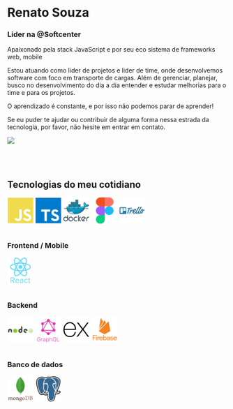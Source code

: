 <div><br>
  <h1>Renato Souza</h1>
  <h3>Lider na @Softcenter</h2>
  
  <p>Apaixonado pela stack JavaScript e por seu eco sistema de frameworks web, mobile</p>

  <p>Estou atuando como lider de projetos e lider de time, onde desenvolvemos software com foco em transporte de cargas. Além de gerenciar, planejar, busco no desenvolvimento do dia a dia entender e estudar melhorias para o time e para os projetos.</p>

  <p>O aprendizado é constante, e por isso não podemos parar de aprender!<p/>
  <p>Se eu puder te ajudar ou contribuir de alguma forma nessa estrada da tecnologia, por favor, não hesite em entrar em contato.<p/>

<a href="linkedin.com/in/renato-souza-33422772" align="center" target="_blank"><img src="https://img.shields.io/badge/-LinkedIn-%230077B5?style=for-the-badge&logo=linkedin&logoColor=white" target="_blank"></a>

</div>

</br>
</br>

<div>
  <h2>Tecnologias do meu cotidiano </h2>
  <div style="display: inline_block;">
    <img align="center" alt="Renato-JavaScript" height="60" width="60" src="https://raw.githubusercontent.com/devicons/devicon/master/icons/javascript/javascript-plain.svg">
    <img align="center" alt="Renato-TypeScript" height="60" width="60" src="https://github.com/devicons/devicon/blob/master/icons/typescript/typescript-original.svg">
    <img align="center" alt="Renato-Docker" height="60" width="60" src="https://github.com/devicons/devicon/blob/master/icons/docker/docker-original-wordmark.svg">
    <img align="center" alt="Renato-Figma" height="60" width="60" src="https://github.com/devicons/devicon/blob/master/icons/figma/figma-original.svg">
    <img align="center" alt="Renato-Trello" height="60" width="60" src="https://github.com/devicons/devicon/blob/master/icons/trello/trello-plain-wordmark.svg">
  </div>

  </br>
  <h3>Frontend / Mobile</h3>
  <div style="display: inline_block;">
    <img align="center" alt="Renato-React" height="60" width="60" src="https://github.com/devicons/devicon/blob/master/icons/react/react-original-wordmark.svg">
  </div>

  </br>
  <h3>Backend</h3>
  <div style="display: inline_block;">
    <img align="center" alt="Renato-NodeJS" height="60" width="60" src="https://github.com/devicons/devicon/blob/master/icons/nodejs/nodejs-original-wordmark.svg">
    <img align="center" alt="Renato-GraphQL" height="60" width="60" src="https://github.com/devicons/devicon/blob/master/icons/graphql/graphql-plain-wordmark.svg">
    <img align="center" alt="Renato-Express" height="60" width="60" src="https://github.com/devicons/devicon/blob/master/icons/express/express-original.svg">
    <img align="center" alt="Renato-Firebase" height="60" width="60" src="https://github.com/devicons/devicon/blob/master/icons/firebase/firebase-plain-wordmark.svg">
  </div>

  </br>
  <h3>Banco de dados</h3>
  <div style="display: inline_block;">
    <img align="center" alt="Renato-MongoBD" height="60" width="60" src="https://github.com/devicons/devicon/blob/master/icons/mongodb/mongodb-original-wordmark.svg">
    <img align="center" alt="Renato-Postgres" height="60" width="60" src="https://github.com/devicons/devicon/blob/master/icons/postgresql/postgresql-original.svg">
  </div>
</div>
